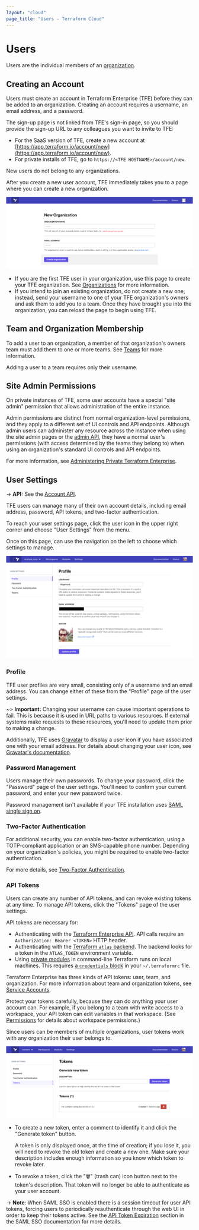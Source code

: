 ```yaml
---
layout: "cloud"
page_title: "Users - Terraform Cloud"
---
```


[organizations]: ./organizations.html
[teams]: ./teams.html

# Users

Users are the individual members of an [organization][organizations].

## Creating an Account

Users must create an account in Terraform Enterprise (TFE) before
they can be added to an organization. Creating an account requires a username, an email address, and a password.

The sign-up page is not linked from TFE's sign-in page, so you should provide the sign-up URL to any colleagues you want to invite to TFE:

- For the SaaS version of TFE, create a new account at [https://app.terraform.io/account/new](https://app.terraform.io/account/new).
- For private installs of TFE, go to `https://<TFE HOSTNAME>/account/new`.

New users do not belong to any organizations.

After you create a new user account, TFE immediately takes you to a page where you can create a new organization.

![screenshot: the new organization page](./images/org-new.png)

- If you are the first TFE user in your organization, use this page to create your TFE organization. See [Organizations][] for more information.
- If you intend to join an existing organization, do not create a new one; instead, send your username to one of your TFE organization's owners and ask them to add you to a team. Once they have brought you into the organization, you can reload the page to begin using TFE.

## Team and Organization Membership

To add a user to an organization, a member of that organization's owners team must add them to one or more teams. See [Teams][] for more information.

Adding a user to a team requires only their username.

## Site Admin Permissions

On private instances of TFE, some user accounts have a special "site admin" permission that allows administration of the entire instance.

Admin permissions are distinct from normal organization-level permissions, and they apply to a different set of UI controls and API endpoints. Although admin users can administer any resource across the instance when using the site admin pages or the [admin API](../api/admin/index.html), they have a normal user's permissions (with access determined by the teams they belong to) when using an organization's standard UI controls and API endpoints.

For more information, see [Administering Private Terraform Enterprise](/docs/enterprise/admin/index.html).

## User Settings

-> **API:** See the [Account API](../api/account.html).

TFE users can manage many of their own account details, including email address, password, API tokens, and two-factor authentication.

To reach your user settings page, click the user icon in the upper right corner and choose "User Settings" from the menu.

Once on this page, can use the navigation on the left to choose which settings to manage.

![The user settings menu item, in the upper right menu.](./images/user-settings.png)

### Profile

TFE user profiles are very small, consisting only of a username and an email address. You can change either of these from the "Profile" page of the user settings.

~> **Important:** Changing your username can cause important operations to fail. This is because it is used in URL paths to various resources. If external systems make requests to these resources, you'll need to update them prior to making a change.

Additionally, TFE uses [Gravatar](http://en.gravatar.com) to display a user icon if you have associated one with your email address. For details about changing your user icon, see [Gravatar's documentation](http://en.gravatar.com/support/).

### Password Management

Users manage their own passwords. To change your password, click the "Password" page of the user settings. You'll need to confirm your current password, and enter your new password twice.

Password management isn't available if your TFE installation uses [SAML single sign on](/docs/enterprise/saml/index.html).

### Two-Factor Authentication

For additional security, you can enable two-factor authentication, using a TOTP-compliant application or an SMS-capable phone number. Depending on your organization's policies, you might be required to enable two-factor authentication.

For more details, see [Two-Factor Authentication](./2fa.html).

### API Tokens

Users can create any number of API tokens, and can revoke existing tokens at any time. To manage API tokens, click the "Tokens" page of the user settings.

API tokens are necessary for:

- Authenticating with the [Terraform Enterprise API](../api/index.html). API calls require an `Authorization: Bearer <TOKEN>` HTTP header.
- Authenticating with the [Terraform `atlas` backend](/docs/backends/types/terraform-enterprise.html). The backend looks for a token in the `ATLAS_TOKEN` environment variable.
- Using [private modules](../registry/using.html) in command-line Terraform runs on local machines. This requires [a `credentials` block](../registry/using.html#configuration) in your `~/.terraformrc` file.

Terraform Enterprise has three kinds of API tokens: user, team, and organization. For more information about team and organization tokens, see [Service Accounts](./service-accounts.html).

Protect your tokens carefully, because they can do anything your user account can. For example, if you belong to a team with write access to a workspace, your API token can edit variables in that workspace. (See [Permissions](./permissions.html) for details about workspace permissions.)

Since users can be members of multiple organizations, user tokens work with any organization their user belongs to.

![The user tokens page](./images/user-tokens.png)

- To create a new token, enter a comment to identify it and click the "Generate token" button.

    A token is only displayed once, at the time of creation; if you lose it, you will need to revoke the old token and create a new one. Make sure your description includes enough information so you know which token to revoke later.
- To revoke a token, click the "🗑" (trash can) icon button next to the token's description. That token will no longer be able to authenticate as your user account.

-> **Note**: When SAML SSO is enabled there is a session timeout for user API tokens, forcing users to periodically reauthenticate through the web UI in order to keep their tokens active. See the [API Token Expiration](/docs/enterprise/saml/login.html#api-token-expiration) section in the SAML SSO documentation for more details.
